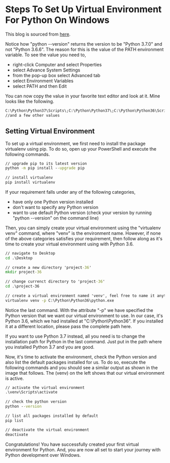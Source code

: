 # Steps To Set Up Virtual Environment For Python On Windows

This blog is sourced from [here](https://www.c-sharpcorner.com/article/steps-to-set-up-a-virtual-environment-for-python-development/).

Notice how "python --version" returns the version to be "Python 3.7.0" and not "Python 3.6.6". The reason for this is the value of the PATH environment variable. To see the value you need to,
- right-click Computer and select Properties
- select Advance System Settings
- from the pop-up box select Advanced tab
- select Environment Variables 
- select PATH and then Edit

You can now copy the value in your favorite text editor and look at it. Mine looks like the following.

```cmd
C:\Python\Python37\Scripts\;C:\Python\Python37\;C:\Python\Python36\Scripts\;C:\Python\Python36\;    
//and a few other values
```

## Setting Virtual Environment

To set up a virtual environment, we first need to install the package virtualenv using pip. To do so, open up your PowerShell and execute the following commands.

```cmd
// upgrade pip to its latest version  
python -m pip install --upgrade pip   
  
// install virtualenv  
pip install virtualenv  
```

If your requirement falls under any of the following categories,
- have only one Python version installed
- don't want to specify any Python version
- want to use default Python version (check your version by running "python --version" on the command line)

Then, you can simply create your virtual environment using the "virtualenv venv" command, where "venv" is the environment name. However, if none of the above categories satisfies your requirement, then follow along as it's time to create your virtual environment using with Python 3.6. 

```cmd
// navigate to Desktop  
cd .\Desktop  
  
// create a new directory 'project-36'  
mkdir project-36  
  
// change currenct directory to 'project-36'  
cd .\project-36  
  
// create a virtual environment named 'venv', feel free to name it anything you like
virtualenv venv -p C:\Python\Python36\python.exe  
```

Notice the last command. With the attribute "-p" we have specified the Python version that we want our virtual environment to use. In our case, it's Python 3.6, which we had installed at "C:\Python\Python36". If you installed it at a different location, please pass the complete path here.
 
If you want to use Python 3.7 instead, all you need is to change the installation path for Python in the last command. Just put in the path where you installed Python 3.7 and you are good.
 
Now, it's time to activate the environment, check the Python version and also list the default packages installed for us. To do so, execute the following commands and you should see a similar output as shown in the image that follows. The (venv) on the left shows that our virtual environment is active. 

```cmd
// activate the virtual environment 
.\venv\Scripts\activate
 
// check the python version
python --version
 
// list all packages installed by default
pip list
 
// deactivate the virtual environment
deactivate
```

Congratulations! You have successfully created your first virtual environment for Python. And, you are now all set to start your journey with Python development over Windows. 
